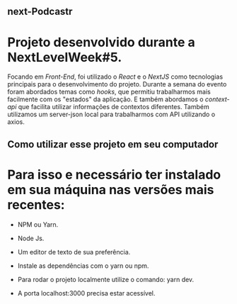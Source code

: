 ## next-Podcastr

  

# Projeto desenvolvido durante a NextLevelWeek#5. 

Focando em *Front-End*, foi utilizado o *React* e o *NextJS* como tecnologias principais para o desenvolvimento do projeto. 
Durante a semana do evento foram abordados temas como *hooks*, que permitiu trabalharmos mais facilmente com os "estados" da 
aplicação. E também abordamos o *context-api* que facilita utilizar informações de contextos diferentes. Também utilizamos um 
server-json local para trabalharmos com API utilizando o axios.

## Como utilizar esse projeto em seu computador 

  

  # Para isso e necessário ter instalado em sua máquina nas versões mais recentes: 

  - NPM ou Yarn. 

  - Node Js. 

  - Um editor de texto de sua preferência. 

  - Instale as dependências com o yarn ou npm. 

  - Para rodar o projeto localmente utilize o comando: yarn dev. 

  - A porta localhost:3000 precisa estar acessível.
